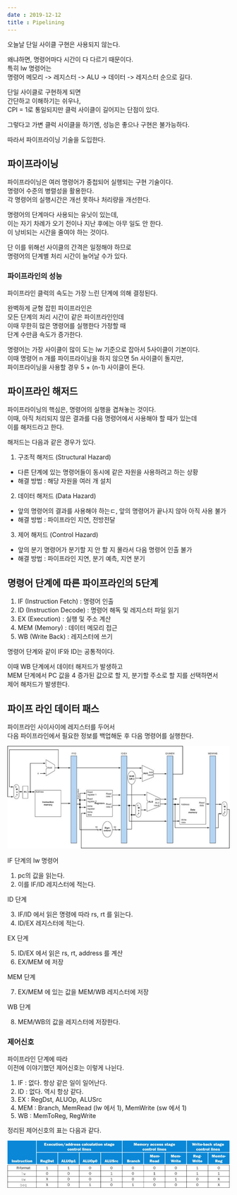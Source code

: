 ```yaml
---
date : 2019-12-12
title : Pipelining
---
```


오늘날 단일 사이클 구현은 사용되지 않는다.  

왜냐하면, 명령어마다 시간이 다 다르기 때문이다.  
특히 lw 명령어는  
명령어 메모리 -> 레지스터 -> ALU -> 데이터 -> 레지스터 순으로 길다.  

단일 사이클로 구현하게 되면  
간단하고 이해하기는 쉬우나,  
CPI = 1로 통일되지만 클럭 사이클이 길어지는 단점이 있다.  

그렇다고 가변 클럭 사이클을 하기엔, 성능은 좋으나 구현은 불가능하다.  

따라서 파이프라이닝 기술을 도입한다.  


## 파이프라이닝

파이프라이닝은 여러 명령어가 중첩되어 실행되는 구현 기술이다.  
명령어 수준의 병렬성을 활용한다.  
각 명령어의 실행시간은 개선 못하나 처리량을 개선한다.  

명령어의 단계마다 사용되는 유닛이 있는데,  
이는 자기 차례가 오기 전이나 지난 후에는 아무 일도 안 한다.  
이 낭비되는 시간을 줄여야 하는 것이다.  

단 이를 위해선 사이클의 간격은 일정해야 하므로  
명령어의 단계별 처리 시간이 늘어날 수가 있다.  



### 파이프라인의 성능

파이프라인 클럭의 속도는 가장 느린 단계에 의해 결정된다.  

완벽하게 균형 잡힌 파이프라인은  
모든 단계의 처리 시간이 같은 파이프라인인데  
이때 무한히 많은 명령어를 실행한다 가정할 때  
단계 수만큼 속도가 증가한다.  

명령어는 가장 사이클이 많이 도는 lw 기준으로 잡아서 5사이클이 기본이다.  
이때 명령어 n 개를 파이프라이닝을 하지 않으면 5n 사이클이 돌지만,  
파이프라이닝을 사용할 경우 5 + (n-1) 사이클이 돈다.  


## 파이프라인 해저드

파이프라이닝의 핵심은, 명령어의 실행을 겹쳐놓는 것이다.  
이때, 아직 처리되지 않은 결과를 다음 명령어에서 사용해야 할 때가 있는데  
이를 해저드라고 한다.  

해저드는 다음과 같은 경우가 있다.  

1. 구조적 해저드 (Structural Hazard)  
  - 다른 단계에 있는 명령어들이 동시에 같은 자원을 사용하려고 하는 상황  
  - 해결 방법 : 해당 자원을 여러 개 설치  
  
2. 데이터 해저드 (Data Hazard)  
  - 앞의 명령어의 결과를 사용해야 하는ㄷ, 앞의 명령어가 끝나지 않아 아직 사용 불가  
  - 해결 방법 : 파이프라인 지연, 전방전달  
  
3. 제어 해저드 (Control Hazard)  
  - 앞의 분기 명령어가 분기할 지 안 할 지 몰라서 다음 명령어 인출 불가  
  - 해결 방법 : 파이프라인 지연, 분기 예측, 지연 분기
  
  
## 명령어 단계에 따른 파이프라인의 5단계

1. IF (Instruction Fetch) : 명령어 인출  
2. ID (Instruction Decode) : 명령어 해독 및 레지스터 파일 읽기  
3. EX (Execution) : 실행 및 주소 계산  
4. MEM (Memory) : 데이터 메모리 접근  
5. WB (Write Back) : 레지스터에 쓰기  

명령어 단계와 같이 IF와 ID는 공통적이다.  

이때 WB 단계에서 데이터 해저드가 발생하고  
MEM 단계에서 PC 값을 4 증가된 값으로 할 지, 분기할 주소로 할 지를 선택하면서  
제어 해저드가 발생한다.  


## 파이프 라인 데이터 패스 

파이프라인 사이사이에 레지스터를 두어서  
다음 파이프라인에서 필요한 정보를 백업해둔 후 다음 명령어를 실행한다.  

![pipeline_register](./pipeline_register.jpg)


IF 단계의 lw 명령어

1. pc의 값을 읽는다.  
2. 이를 IF/ID 레지스터에 적는다.  

ID 단계  

3. IF/ID 에서 읽은 명령에 따라 rs, rt 를 읽는다.  
4. ID/EX 레지스터에 적는다.  

EX 단계  

5. ID/EX 에서 읽은 rs, rt, address 를 계산  
6. EX/MEM 에 저장  

MEM 단계  

7. EX/MEM 에 있는 값을 MEM/WB 레지스터에 저장  

WB 단계  

8. MEM/WB의 값을 레지스터에 저장한다.  


### 제어신호

파이프라인 단계에 따라  
이전에 이야기했던 제어신호는 이렇게 나뉜다.  

1. IF : 없다. 항상 같은 일이 일어난다.  
2. ID : 없다. 역시 항상 같다.  
3. EX : RegDst, ALUOp, ALUSrc  
4. MEM : Branch, MemRead (lw 에서 1), MemWrite (sw 에서 1)  
5. WB : MemToReg, RegWrite  

정리된 제어신호의 표는 다음과 같다.  

![control](./control.jpg)


